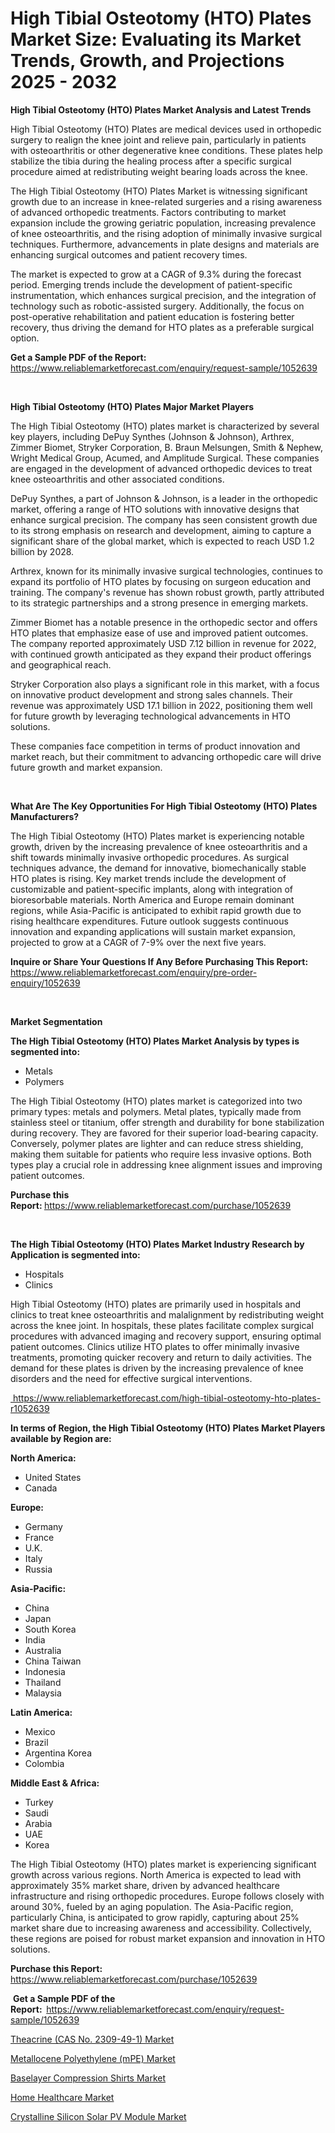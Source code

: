 <p><h1>High Tibial Osteotomy (HTO) Plates Market Size: Evaluating its Market Trends, Growth, and Projections 2025 - 2032</h1></p><p><strong>High Tibial Osteotomy (HTO) Plates Market Analysis and Latest Trends</strong></p>
<p><p>High Tibial Osteotomy (HTO) Plates are medical devices used in orthopedic surgery to realign the knee joint and relieve pain, particularly in patients with osteoarthritis or other degenerative knee conditions. These plates help stabilize the tibia during the healing process after a specific surgical procedure aimed at redistributing weight bearing loads across the knee.</p><p>The High Tibial Osteotomy (HTO) Plates Market is witnessing significant growth due to an increase in knee-related surgeries and a rising awareness of advanced orthopedic treatments. Factors contributing to market expansion include the growing geriatric population, increasing prevalence of knee osteoarthritis, and the rising adoption of minimally invasive surgical techniques. Furthermore, advancements in plate designs and materials are enhancing surgical outcomes and patient recovery times.</p><p>The market is expected to grow at a CAGR of 9.3% during the forecast period. Emerging trends include the development of patient-specific instrumentation, which enhances surgical precision, and the integration of technology such as robotic-assisted surgery. Additionally, the focus on post-operative rehabilitation and patient education is fostering better recovery, thus driving the demand for HTO plates as a preferable surgical option.</p></p>
<p><strong>Get a Sample PDF of the Report:&nbsp;</strong> <a href="https://www.reliablemarketforecast.com/enquiry/request-sample/1052639?utm_campaign=1906&utm_medium=2&utm_source=Github&utm_content=ia&utm_term=22032025&utm_id=high-tibial-osteotomy-hto-plates">https://www.reliablemarketforecast.com/enquiry/request-sample/1052639</a></p>
<p>&nbsp;</p>
<p><strong>High Tibial Osteotomy (HTO) Plates Major Market Players</strong></p>
<p><p>The High Tibial Osteotomy (HTO) plates market is characterized by several key players, including DePuy Synthes (Johnson & Johnson), Arthrex, Zimmer Biomet, Stryker Corporation, B. Braun Melsungen, Smith & Nephew, Wright Medical Group, Acumed, and Amplitude Surgical. These companies are engaged in the development of advanced orthopedic devices to treat knee osteoarthritis and other associated conditions.</p><p>DePuy Synthes, a part of Johnson & Johnson, is a leader in the orthopedic market, offering a range of HTO solutions with innovative designs that enhance surgical precision. The company has seen consistent growth due to its strong emphasis on research and development, aiming to capture a significant share of the global market, which is expected to reach USD 1.2 billion by 2028.</p><p>Arthrex, known for its minimally invasive surgical technologies, continues to expand its portfolio of HTO plates by focusing on surgeon education and training. The company's revenue has shown robust growth, partly attributed to its strategic partnerships and a strong presence in emerging markets.</p><p>Zimmer Biomet has a notable presence in the orthopedic sector and offers HTO plates that emphasize ease of use and improved patient outcomes. The company reported approximately USD 7.12 billion in revenue for 2022, with continued growth anticipated as they expand their product offerings and geographical reach.</p><p>Stryker Corporation also plays a significant role in this market, with a focus on innovative product development and strong sales channels. Their revenue was approximately USD 17.1 billion in 2022, positioning them well for future growth by leveraging technological advancements in HTO solutions.</p><p>These companies face competition in terms of product innovation and market reach, but their commitment to advancing orthopedic care will drive future growth and market expansion.</p></p>
<p>&nbsp;</p>
<p><strong>What Are The Key Opportunities For High Tibial Osteotomy (HTO) Plates Manufacturers?</strong></p>
<p><p>The High Tibial Osteotomy (HTO) Plates market is experiencing notable growth, driven by the increasing prevalence of knee osteoarthritis and a shift towards minimally invasive orthopedic procedures. As surgical techniques advance, the demand for innovative, biomechanically stable HTO plates is rising. Key market trends include the development of customizable and patient-specific implants, along with integration of bioresorbable materials. North America and Europe remain dominant regions, while Asia-Pacific is anticipated to exhibit rapid growth due to rising healthcare expenditures. Future outlook suggests continuous innovation and expanding applications will sustain market expansion, projected to grow at a CAGR of 7-9% over the next five years.</p></p>
<p><strong>Inquire or Share Your Questions If Any Before Purchasing This Report:</strong> <a href="https://www.reliablemarketforecast.com/enquiry/pre-order-enquiry/1052639?utm_campaign=1906&utm_medium=2&utm_source=Github&utm_content=ia&utm_term=22032025&utm_id=high-tibial-osteotomy-hto-plates">https://www.reliablemarketforecast.com/enquiry/pre-order-enquiry/1052639</a></p>
<p>&nbsp;</p>
<p><strong>Market Segmentation</strong></p>
<p><strong>The High Tibial Osteotomy (HTO) Plates Market Analysis by types is segmented into:</strong></p>
<p><ul><li>Metals</li><li>Polymers</li></ul></p>
<p><p>The High Tibial Osteotomy (HTO) plates market is categorized into two primary types: metals and polymers. Metal plates, typically made from stainless steel or titanium, offer strength and durability for bone stabilization during recovery. They are favored for their superior load-bearing capacity. Conversely, polymer plates are lighter and can reduce stress shielding, making them suitable for patients who require less invasive options. Both types play a crucial role in addressing knee alignment issues and improving patient outcomes.</p></p>
<p><strong>Purchase this Report:&nbsp;</strong><a href="https://www.reliablemarketforecast.com/purchase/1052639?utm_campaign=1906&utm_medium=2&utm_source=Github&utm_content=ia&utm_term=22032025&utm_id=high-tibial-osteotomy-hto-plates">https://www.reliablemarketforecast.com/purchase/1052639</a></p>
<p>&nbsp;</p>
<p><strong>The High Tibial Osteotomy (HTO) Plates Market Industry Research by Application is segmented into:</strong></p>
<p><ul><li>Hospitals</li><li>Clinics</li></ul></p>
<p><p>High Tibial Osteotomy (HTO) plates are primarily used in hospitals and clinics to treat knee osteoarthritis and malalignment by redistributing weight across the knee joint. In hospitals, these plates facilitate complex surgical procedures with advanced imaging and recovery support, ensuring optimal patient outcomes. Clinics utilize HTO plates to offer minimally invasive treatments, promoting quicker recovery and return to daily activities. The demand for these plates is driven by the increasing prevalence of knee disorders and the need for effective surgical interventions.</p></p>
<p><a href="https://www.reliablemarketforecast.com/high-tibial-osteotomy-hto-plates-r1052639?utm_campaign=1906&utm_medium=2&utm_source=Github&utm_content=ia&utm_term=22032025&utm_id=high-tibial-osteotomy-hto-plates">&nbsp;https://www.reliablemarketforecast.com/high-tibial-osteotomy-hto-plates-r1052639</a></p>
<p><strong>In terms of Region, the High Tibial Osteotomy (HTO) Plates Market Players available by Region are:</strong></p>
<p>
    <p> <strong> North America: </strong>
        <ul>
            <li>United States</li>
            <li>Canada</li>
        </ul>
        </p> 
    <p> <strong> Europe: </strong>
        <ul>
            <li>Germany</li>
            <li>France</li>
            <li>U.K.</li>
            <li>Italy</li>
            <li>Russia</li>
        </ul>
        </p> 
    <p> <strong> Asia-Pacific: </strong>
        <ul>
            <li>China</li>
            <li>Japan</li>
            <li>South Korea</li>
            <li>India</li>
            <li>Australia</li>
            <li>China Taiwan</li>
            <li>Indonesia</li>
            <li>Thailand</li>
            <li>Malaysia</li>
        </ul>
        </p> 
    <p> <strong> Latin America: </strong>
        <ul>
            <li>Mexico</li>
            <li>Brazil</li>
            <li>Argentina Korea</li>
            <li>Colombia</li>
        </ul>
        </p> 
    <p> <strong> Middle East & Africa: </strong>
        <ul>
            <li>Turkey</li>
            <li>Saudi</li>
            <li>Arabia</li>
            <li>UAE</li>
            <li>Korea</li>
        </ul>
    </p>
    </p>
<p><p>The High Tibial Osteotomy (HTO) plates market is experiencing significant growth across various regions. North America is expected to lead with approximately 35% market share, driven by advanced healthcare infrastructure and rising orthopedic procedures. Europe follows closely with around 30%, fueled by an aging population. The Asia-Pacific region, particularly China, is anticipated to grow rapidly, capturing about 25% market share due to increasing awareness and accessibility. Collectively, these regions are poised for robust market expansion and innovation in HTO solutions.</p></p>
<p><strong>Purchase this Report: </strong><a href="https://www.reliablemarketforecast.com/purchase/1052639?utm_campaign=1906&utm_medium=2&utm_source=Github&utm_content=ia&utm_term=22032025&utm_id=high-tibial-osteotomy-hto-plates">https://www.reliablemarketforecast.com/purchase/1052639</a></p>
<p>&nbsp;<strong>Get a Sample PDF of the Report:&nbsp;&nbsp;</strong><a href="https://www.reliablemarketforecast.com/enquiry/request-sample/1052639?utm_campaign=1906&utm_medium=2&utm_source=Github&utm_content=ia&utm_term=22032025&utm_id=high-tibial-osteotomy-hto-plates">https://www.reliablemarketforecast.com/enquiry/request-sample/1052639</a></p>
<p><strong></strong></p>
<p><p><a href="https://github.com/claracpegios/Market-Research-Report-List-1/blob/main/theacrine-cas-no-2309-49-1-market.md?utm_campaign=1906&utm_medium=2&utm_source=Github&utm_content=ia&utm_term=22032025&utm_id=high-tibial-osteotomy-hto-plates">Theacrine (CAS No. 2309-49-1) Market</a></p><p><a href="https://github.com/failarustic/Market-Research-Report-List-1/blob/main/metallocene-polyethylene-mpe-market.md?utm_campaign=1906&utm_medium=2&utm_source=Github&utm_content=ia&utm_term=22032025&utm_id=high-tibial-osteotomy-hto-plates">Metallocene Polyethylene (mPE) Market</a></p><p><a href="https://github.com/hiwanatalak/Market-Research-Report-List-1/blob/main/baselayer-compression-shirts-market.md?utm_campaign=1906&utm_medium=2&utm_source=Github&utm_content=ia&utm_term=22032025&utm_id=high-tibial-osteotomy-hto-plates">Baselayer Compression Shirts Market</a></p><p><a href="https://github.com/damjiederyd/Market-Research-Report-List-1/blob/main/home-healthcare-market.md?utm_campaign=1906&utm_medium=2&utm_source=Github&utm_content=ia&utm_term=22032025&utm_id=high-tibial-osteotomy-hto-plates">Home Healthcare Market</a></p><p><a href="https://github.com/mukaithaisia/Market-Research-Report-List-1/blob/main/crystalline-silicon-solar-pv-module-market.md?utm_campaign=1906&utm_medium=2&utm_source=Github&utm_content=ia&utm_term=22032025&utm_id=high-tibial-osteotomy-hto-plates">Crystalline Silicon Solar PV Module Market</a></p></p>